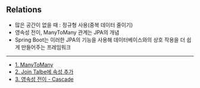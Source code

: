 ## Relations
- 많은 공간이 없을 때 : 정규형 사용(중복 데이터 줄이기)
- 영속성 전이, ManyToMany 관계는 JPA의 개념
- Spring Boot는 이러한 JPA의 기능을 사용해 데이터베이스와의 상호 작용을 더 쉽게 만들어주는 프레임워크


---
- [1. ManyToMany](1.ManyToMany.md)
- [2. Join Talbe에 속성 추가](2.JoinTable_속성추가.md)
- [3. 영속성 전이 - Cascade](3.Cascade.md)